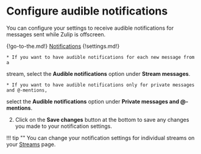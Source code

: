 # Configure audible notifications

You can configure your settings to receive audible notifications for messages
sent while Zulip is offscreen.

{!go-to-the.md!} [Notifications](/#settings/notifications)
{!settings.md!}

    * If you want to have audible notifications for each new message from a
stream, select the **Audible notifications** option under **Stream messages**.

    * If you want to have audible notifications only for private messages and @-mentions,
select the **Audible notifications** option under **Private messages and @-mentions**.

2. Click on the **Save changes** button at the bottom to save any changes you
made to your notification settings.

!!! tip ""
    You can change your notification settings for individual streams on your
    [Streams](/#subscriptions) page.
